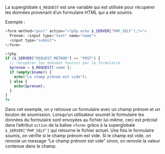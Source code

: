 La superglobale ```$_REQUEST``` est une variable qui est utilisée pour récupérer les données provenant d’un formulaire HTML qui a été soumis.

Exemple :

```php
<form method="post" action="<?php echo $_SERVER['PHP_SELF'];?>">
  Prenom: <input type="text" name="name">
  <input type="submit">
</form>

<?php
if ($_SERVER["REQUEST_METHOD"] == "POST") {
  // récupérer les données fournis par le formulaire
  $prenom = $_REQUEST['name'];
  if (empty($name)) {
    echo("Le champ prénom est vide");
  } else {
    echo($prenom);
  }
}
?>
```

Dans cet exemple, on y retrouve un formulaire avec un champ prénom et un bouton de soumission. Lorsqu’un utilisateur soumet le formulaire les données du formulaire sont envoyées au fichier lui-même, ceci est précisé dans l’attribut ```action``` de la balise ```<form>``` grâce à la superglobale ```$_SERVER[‘PHP_SELF’]``` qui retourne le fichier actuel. Une fois le formulaire soumis, on vérifie si le champ prénom est vide. Si le champ est vide, on renvoie un message “Le champ prénom est vide” sinon, on renvoie la valeur contenue dans le champ.